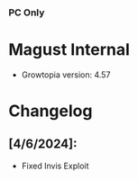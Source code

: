### PC Only
# Magust Internal
* Growtopia version: 4.57


# Changelog

## [4/6/2024]:
* Fixed Invis Exploit


